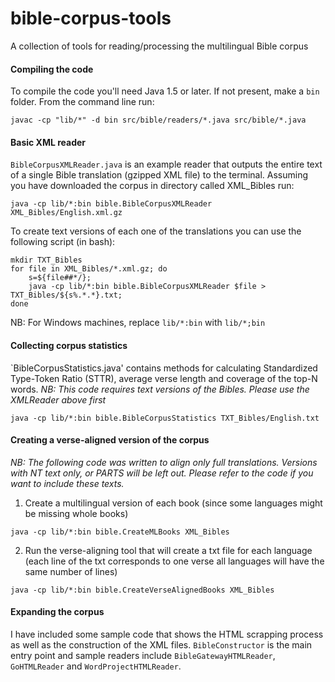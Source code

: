 bible-corpus-tools
==================

A collection of tools for reading/processing the multilingual Bible corpus

#### Compiling the code
To compile the code you'll need Java 1.5 or later. If not present, make a `bin` folder. From the command line run:

```
javac -cp "lib/*" -d bin src/bible/readers/*.java src/bible/*.java
```

#### Basic XML reader
`BibleCorpusXMLReader.java` is an example reader that outputs the entire text of a single Bible translation (gzipped XML 
file) to the terminal. Assuming you have downloaded the corpus in directory called XML_Bibles run:

```
java -cp lib/*:bin bible.BibleCorpusXMLReader XML_Bibles/English.xml.gz
```

To create text versions of each one of the translations you can use the following script (in bash):

```
mkdir TXT_Bibles
for file in XML_Bibles/*.xml.gz; do 
    s=${file##*/};
    java -cp lib/*:bin bible.BibleCorpusXMLReader $file > TXT_Bibles/${s%.*.*}.txt;
done
```

NB: For Windows machines, replace `lib/*:bin` with `lib/*;bin`

#### Collecting corpus statistics
`BibleCorpusStatistics.java' contains methods for calculating Standardized Type-Token Ratio (STTR), average verse length
and coverage of the top-N words.
*NB: This code requires text versions of the Bibles. Please use the XMLReader above first*

```
java -cp lib/*:bin bible.BibleCorpusStatistics TXT_Bibles/English.txt
```

#### Creating a verse-aligned version of the corpus
*NB: The following code was written to align only full translations. Versions with NT text only, or PARTS will be left 
out. Please refer to the code if you want to include these texts.*

1. Create a multilingual version of each book (since some languages might be missing whole books)
```
java -cp lib/*:bin bible.CreateMLBooks XML_Bibles
```

2. Run the verse-aligning tool that will create a txt file for each language (each line of the txt corresponds to one 
verse all languages will have the same number of lines)
```
java -cp lib/*:bin bible.CreateVerseAlignedBooks XML_Bibles
```

#### Expanding the corpus
I have included some sample code that shows the HTML scrapping process as well as the construction of the XML files. 
`BibleConstructor` is the main entry point and sample readers include `BibleGatewayHTMLReader`, `GoHTMLReader` and 
`WordProjectHTMLReader`.
